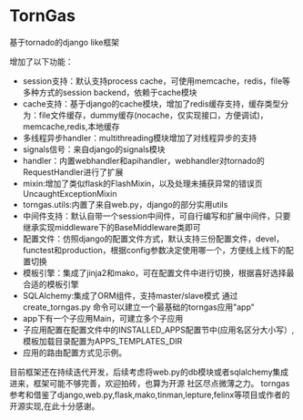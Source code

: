 TornGas
=======

基于tornado的django like框架

增加了以下功能：
 * session支持：默认支持process cache，可使用memcache，redis，file等多种方式的session backend，依赖于cache模块
 * cache支持：基于django的cache模块，增加了redis缓存支持，缓存类型分为：file文件缓存，dummy缓存(nocache，仅实现接口，方便调试)，memcache,redis,本地缓存
 * 多线程异步handler：multithreading模块增加了对线程异步的支持
 * signals信号：来自django的signals模块
 * handler：内置webhandler和apihandler，webhandler对tornado的RequestHandler进行了扩展
 * mixin:增加了类似flask的FlashMixin，以及处理未捕获异常的错误页UncaughtExceptionMixin
 * torngas.utils:内置了来自web.py，django的部分实用utils
 * 中间件支持：默认自带一个session中间件，可自行编写和扩展中间件，只要继承实现middleware下的BaseMiddleware类即可
 * 配置文件：仿照django的配置文件方式，默认支持三份配置文件，devel，functest和production，根据config参数决定使用哪一个，方便线上线下的配置切换
 * 模板引擎：集成了jinja2和mako，可在配置文件中进行切换，根据喜好选择最合适的模板引擎
 * SQLAlchemy:集成了ORM组件，支持master/slave模式
 通过create_torngas.py 命令可以建立一个最基础的torngas应用"app"
  * app下有一个子应用Main，可建立多个子应用
  * 子应用配置在配置文件中的INSTALLED_APPS配置节中(应用名区分大小写）,模板加载目录配置为APPS_TEMPLATES_DIR
  * 应用的路由配置方式见示例。
 
 
目前框架还在持续迭代开发，后续考虑将web.py的db模块或者sqlalchemy集成进来，框架可能不够完善，欢迎拍砖，也算为开源
社区尽点微薄之力。
 torngas参考和借鉴了django,web.py,flask,mako,tinman,lepture,felinx等项目或作者的开源实现,在此十分感谢。


